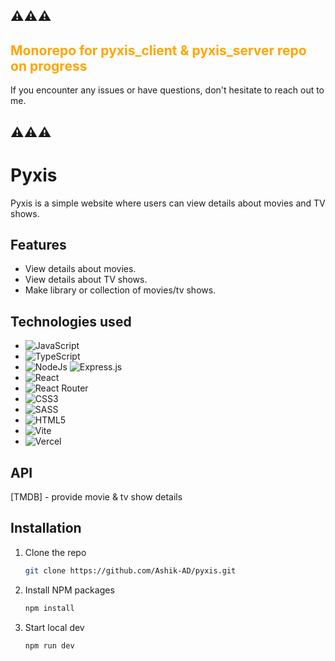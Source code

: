 ## ⚠️⚠️⚠️
<h2 color="orange" style="color: orange;">Monorepo for pyxis_client & pyxis_server repo on progress</h2>

If you encounter any issues or have questions, don't hesitate to reach out to me.
## ⚠️⚠️⚠️

# Pyxis

Pyxis is a simple website where users can view details about movies and TV shows.

## Features
- View details about movies.
- View details about TV shows.
- Make library or collection of movies/tv shows.

## Technologies used 

- ![JavaScript](https://img.shields.io/badge/javascript-%23323330.svg?style=for-the-badge&logo=javascript&logoColor=%23F7DF1E)
- ![TypeScript](https://img.shields.io/badge/typescript-%23007ACC.svg?style=for-the-badge&logo=typescript&logoColor=white)
- ![NodeJs](https://img.shields.io/badge/nodejs-%23007ACC.svg?style=for-the-badge&logo=node&logoColor=white)
![Express.js](https://img.shields.io/badge/express.js-%23404d59.svg?style=for-the-badge&logo=express&logoColor=%2361DAFB)
- ![React](https://img.shields.io/badge/react-%2320232a.svg?style=for-the-badge&logo=react&logoColor=%2361DAFB)
- ![React Router](https://img.shields.io/badge/React_Router-CA4245?style=for-the-badge&logo=react-router&logoColor=white)
- ![CSS3](https://img.shields.io/badge/css3-%231572B6.svg?style=for-the-badge&logo=css3&logoColor=white)
- ![SASS](https://img.shields.io/badge/SASS-hotpink.svg?style=for-the-badge&logo=SASS&logoColor=white)
- ![HTML5](https://img.shields.io/badge/html5-%23E34F26.svg?style=for-the-badge&logo=html5&logoColor=white)
- ![Vite](https://img.shields.io/badge/vite-%23646CFF.svg?style=for-the-badge&logo=vite&logoColor=white)
- ![Vercel](https://img.shields.io/badge/vercel-%23000000.svg?style=for-the-badge&logo=vercel&logoColor=white)

## API
[TMDB] -  provide movie & tv show details

## Installation

1. Clone the repo
   ```sh
   git clone https://github.com/Ashik-AD/pyxis.git
   ```
2. Install NPM packages
   ```sh
   npm install
   ```
3. Start local dev
   ```sh
   npm run dev
   ```
